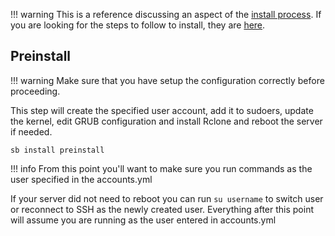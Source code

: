 !!! warning
    This is a reference discussing an aspect of the [install process](../saltbox/install/install.md#preinstall).
    If you are looking for the steps to follow to install, they are [here](../saltbox/install/install.md).

## Preinstall

!!! warning
    Make sure that you have setup the configuration correctly before proceeding.

This step will create the specified user account, add it to sudoers, update the kernel, edit GRUB configuration and install Rclone and reboot the server if needed.

``` shell
sb install preinstall
```

!!! info
    From this point you'll want to make sure you run commands as the user specified in the accounts.yml

If your server did not need to reboot you can run `su username` to switch user or reconnect to SSH as the newly created user. Everything after this point will assume you are running as the user entered in accounts.yml
